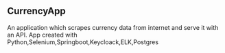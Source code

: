 ## CurrencyApp
An application which scrapes currency data from internet and serve it with an API.
App created with Python,Selenium,Springboot,Keycloack,ELK,Postgres

